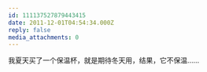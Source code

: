 ```yaml
---
id: 111137527879443415
date: 2011-12-01T04:54:34.000Z
reply: false
media_attachments: 0
---
```


我夏天买了一个保温杯，就是期待冬天用，结果，它不保温……

